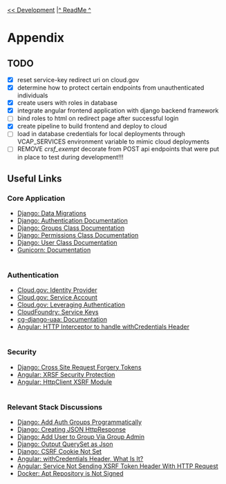 [<< Development](DEVELOPMENT.md) |[^ ReadMe ^](../README.md)

# Appendix

## TODO
- [x] reset service-key redirect uri on cloud.gov
- [x] determine how to protect certain endpoints from unauthenticated individuals
- [x] create users with roles in database
- [x] integrate angular frontend application with django backend framework
- [ ] bind roles to html on redirect page after successful login 
- [x] create pipeline to build frontend and deploy to cloud
- [ ] load in database credentials for local deployments through VCAP_SERVICES environment variable to mimic cloud deployments
- [ ] REMOVE <i>crsf_exempt</i> decorate from POST api endpoints that were put in place to test during development!!!

## Useful Links
### Core Application
- [Django: Data Migrations](https://docs.djangoproject.com/en/3.0/topics/migrations/#data-migrations)
- [Django: Authentication Documentation](https://docs.djangoproject.com/en/3.0/topics/auth/default/)<br>
- [Django: Groups Class Documentation](https://docs.djangoproject.com/en/3.0/ref/contrib/auth/#django.contrib.auth.models.Group)<br>
- [Django: Permissions Class Documentation](https://docs.djangoproject.com/en/3.0/topics/auth/default/#permissions-and-authorization)<br>
- [Django: User Class Documentation](https://docs.djangoproject.com/en/3.0/topics/auth/default/#user-objects)<br>
- [Gunicorn: Documentation](https://docs.gunicorn.org/en/stable/run.html)<br><br>
### Authentication
- [Cloud.gov: Identity Provider](https://cloud.gov/docs/services/cloud-gov-identity-provider/) <br/>
- [Cloud.gov: Service Account](https://cloud.gov/docs/services/cloud-gov-service-account/)
- [Cloud.gov: Leveraging Authentication](https://cloud.gov/docs/management/leveraging-authentication/) <br/>
- [CloudFoundry: Service Keys](https://docs.cloudfoundry.org/devguide/services/service-keys.html) <br/>
- [cg-django-uaa: Documentation](https://cg-django-uaa.readthedocs.io/en/latest/quickstart.html)<br/>
- [Angular: HTTP Interceptor to handle withCredentials Header](https://weblog.west-wind.com/posts/2019/Apr/07/Creating-a-custom-HttpInterceptor-to-handle-withCredentials)<br><br>
### Security
- [Django: Cross Site Request Forgery Tokens](https://docs.djangoproject.com/en/3.0/ref/csrf/)<Br>
- [Angular: XRSF Security Protection](https://angular.io/guide/http#security-xsrf-protection)<br>
- [Angular: HttpClient XSRF Module](https://angular.io/api/common/http/HttpClientXsrfModule)<br><br>
### Relevant Stack Discussions
- [Django: Add Auth Groups Programmatically](https://stackoverflow.com/questions/25024795/django-1-7-where-to-put-the-code-to-add-groups-programmatically/25803284#25803284)<br>
- [Django: Creating JSON HttpResponse](https://stackoverflow.com/questions/2428092/creating-a-json-response-using-django-and-python)<br>
- [Django: Add User to Group Via Group Admin](https://stackoverflow.com/questions/39485067/django-add-user-to-group-via-django-admin/39648244)<br>
- [Django: Output QuerySet as Json](https://stackoverflow.com/questions/15874233/output-django-queryset-as-json)<br>
- [Django: CSRF Cookie Not Set](https://stackoverflow.com/questions/17716624/django-csrf-cookie-not-set)<br>
- [Angular: withCredentials Header, What Is It?](https://stackoverflow.com/questions/27406994/http-requests-withcredentials-what-is-this-and-why-using-it)<br>
- [Angular: Service Not Sending XSRF Token Header With HTTP Request](https://stackoverflow.com/questions/50510998/angular-6-does-not-add-x-xsrf-token-header-to-http-request)<br>
- [Docker: Apt Repository is Not Signed](https://stackoverflow.com/questions/59139453/repository-is-not-signed-in-docker-build)<br>